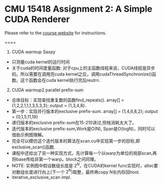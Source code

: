 CMU 15418 Assignment 2: A Simple CUDA Renderer
=========================================================================

Please refer to the [course website](http://15418.courses.cs.cmu.edu/spring2017/article/4) for instructions.


====
1. CUDA warmup Saxpy 
  * 只测量cuda kernel的运行时间
  * 关于cuda的时间度量函数: 对于cpu上的主函数线程来说，CUDA线程是异步的。所以需要在调用完cuda kernel之后，调用cudaThreadSynchronize()函数。这个函数会在cuda kernel执行完后reutrn.

2. CUDA warmup2 parallel prefix-sum
  * 总体目标：实现查找重复数的函数find_repeats(). array[] = {1,2,2,1,1,1,3,5,3,3}; output = {1,3,4,8}.
  * 第一步：实现并行版本的exclusive prefix-sum. array[] = {1,4,6,8,2}; output = {0,1,5,11,19}
  * 递归版本的exclusive prefix-sum在15-210讲过,但栈消耗太大了。
  * 迭代版本的exclusive prefix-sum,Work是O(N), Span是O(logN)，同时可以借助示例图理解。
  * 完全可以模仿这个迭代版本的算法在scan.cu中实现第一步的目标,即exclusive_scan()函数.
  * 课程中还给出了另一种实现方式，先计算每一个以warp为单位的局部scan,再将base传给非第一个warp。block之间同理。
  * NOTE: 实例图中假设数组长度是 $2^N$，在CUDA的kernel func实现时，alloc要对数组长度进行向上(下一个 $2^N$)取整，最终再copy N长内存回host.
  * iterative_exclusive_scan impl.


